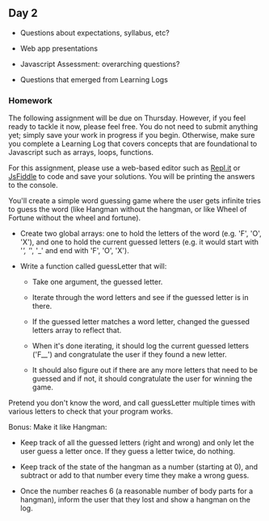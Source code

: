 ## Day 2

* Questions about expectations, syllabus, etc?

* Web app presentations

* Javascript Assessment: overarching questions?

* Questions that emerged from Learning Logs

### Homework

The following assignment will be due on Thursday. However, if you feel ready to tackle it now, please feel free. You do not need to submit anything yet; simply save your work in progress if you begin. Otherwise, make sure you complete a Learning Log that covers concepts that are foundational to Javascript such as arrays, loops, functions.

For this assignment, please use a web-based editor such as [Repl.it](https://repl.it/) or [JsFiddle](https://jsfiddle.net/) to code and save your solutions. You will be printing the answers to the console. 

You'll create a simple word guessing game where the user gets infinite tries to guess the word (like Hangman without the hangman, or like Wheel of Fortune without the wheel and fortune).

* Create two global arrays: one to hold the letters of the word (e.g. 'F', 'O', 'X'), and one to hold the current guessed letters (e.g. it would start with '_', '_', '_' and end with 'F', 'O', 'X').

* Write a function called guessLetter that will:
  * Take one argument, the guessed letter.
  
  * Iterate through the word letters and see if the guessed letter is in there.
  
  * If the guessed letter matches a word letter, changed the guessed letters array to reflect that.
  
  * When it's done iterating, it should log the current guessed letters ('F__') and congratulate the user if they found a new letter.
  
  * It should also figure out if there are any more letters that need to be guessed and if not, it should congratulate the user for winning the game.
  
Pretend you don't know the word, and call guessLetter multiple times with various letters to check that your program works.

Bonus: Make it like Hangman:
* Keep track of all the guessed letters (right and wrong) and only let the user guess a letter once. If they guess a letter twice, do nothing.

* Keep track of the state of the hangman as a number (starting at 0), and subtract or add to that number every time they make a wrong guess.

* Once the number reaches 6 (a reasonable number of body parts for a hangman), inform the user that they lost and show a hangman on the log.
